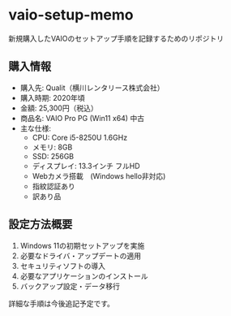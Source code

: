 # vaio-setup-memo
新規購入したVAIOのセットアップ手順を記録するためのリポジトリ

## 購入情報
- 購入先: Qualit（横川レンタリース株式会社）
- 購入時期: 2020年頃
- 金額: 25,300円（税込）
- 商品名: VAIO Pro PG (Win11 x64) 中古
- 主な仕様:
    - CPU: Core i5-8250U 1.6GHz
    - メモリ: 8GB
    - SSD: 256GB
    - ディスプレイ: 13.3インチ フルHD
    - Webカメラ搭載　(Windows hello非対応)
    - 指紋認証あり
    - 訳あり品

## 設定方法概要
1. Windows 11の初期セットアップを実施
2. 必要なドライバ・アップデートの適用
3. セキュリティソフトの導入
4. 必要なアプリケーションのインストール
5. バックアップ設定・データ移行

詳細な手順は今後追記予定です。

